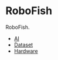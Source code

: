 # RoboFish

RoboFish.

* [AI](/AI/README.md)
* [Dataset](/Dataset/README.md)
* [Hardware](/Hardware/README.md)
